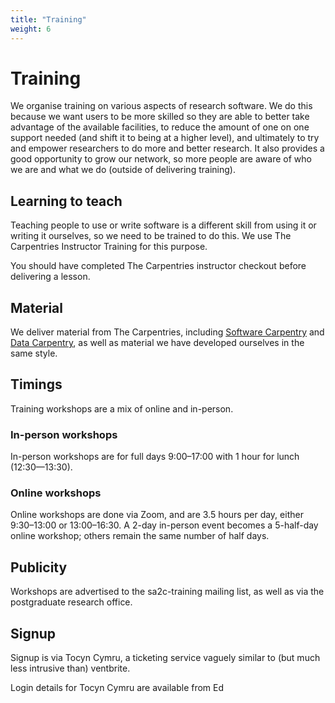 ```yaml
---
title: "Training"
weight: 6
---
```


# Training

We organise training on various aspects of research software.
We do this because we want users to be more skilled
so they are able to better take advantage of the available facilities,
to reduce the amount of one on one support needed
(and shift it to being at a higher level),
and ultimately to try and empower researchers to do more and better research.
It also provides a good opportunity to grow our network,
so more people are aware of who we are and what we do
(outside of delivering training).

## Learning to teach

Teaching people to use or write software
is a different skill from using it or writing it ourselves,
so we need to be trained to do this.
We use The Carpentries Instructor Training for this purpose.

You should have completed The Carpentries instructor checkout
before delivering a lesson.

## Material

We deliver material from The Carpentries,
including [Software Carpentry][swc] and [Data Carpentry][dc],
as well as material we have developed ourselves in the same style.

## Timings

Training workshops are a mix of online and in-person.

### In-person workshops

In-person workshops are for full days 9:00–17:00
with 1 hour for lunch
(12:30&mdash;13:30).

### Online workshops

Online workshops are done via Zoom,
and are 3.5 hours per day,
either 9:30–13:00 or 13:00–16:30.
A 2-day in-person event becomes a 5-half-day online workshop;
others remain the same number of half days.

## Publicity

Workshops are advertised to the sa2c-training mailing list,
as well as via the postgraduate research office.

## Signup

Signup is via Tocyn Cymru,
a ticketing service vaguely similar to
(but much less intrusive than)
ventbrite.

Login details for Tocyn Cymru are available from Ed

[dc]: https://datacarpentry.org
[swc]: https://software-carpentry.org
